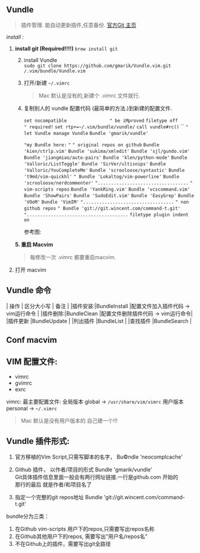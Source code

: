 
## Vundle
> 插件管理. 能自动更新插件,任意备份.   [官方Git 主页][1]

*install :*  

1. **install git (Required!!!!)**
	`brew install git`

	2. install Vundle  
		`sudo git clone https://github.com/gmarik/Vundle.vim.git /.vim/bundle/Vundle.vim`

	3. 打开/新建 `~/.vimrc`
		> Mac 默认是没有的,新建个 .vimrc 文件就行. 

	4. 复制别人的 vundle 配置代码 (最简单的方法.)到新建的配置文件.



		`set nocompatible                " be iMproved`
		`filetype off                    " required!`
		`set rtp+=~/.vim/bundle/vundle/`
		`call vundle#rc()`
		\`\`
		`" let Vundle manage Vundle`
		`Bundle 'gmarik/vundle'`

		`"my Bundle here:`
		`"`
		`" original repos on github`
		`Bundle 'kien/ctrlp.vim'`
		`Bundle 'sukima/xmledit'`
		`Bundle 'sjl/gundo.vim'`
		`Bundle 'jiangmiao/auto-pairs'`
		`Bundle 'klen/python-mode'`
		`Bundle 'Valloric/ListToggle'`
		`Bundle 'SirVer/ultisnips'`
		`Bundle 'Valloric/YouCompleteMe'`
		`Bundle 'scrooloose/syntastic'`
		`Bundle 't9md/vim-quickhl'`
		`" Bundle 'Lokaltog/vim-powerline'`
		`Bundle 'scrooloose/nerdcommenter'`
		`"..................................`
		`" vim-scripts repos`
		`Bundle 'YankRing.vim'`
		`Bundle 'vcscommand.vim'`
		`Bundle 'ShowPairs'`
		`Bundle 'SudoEdit.vim'`
		`Bundle 'EasyGrep'`
		`Bundle 'VOoM'`
		`Bundle 'VimIM'`
		`"..................................`
		`" non github repos`
		`" Bundle 'git://git.wincent.com/command-t.git'`
		`"......................................`
		`filetype plugin indent on`


		参考图:  ![]()



	**5. 重启 Macvim**
	> 每修改一次 .vimrc 都要重启macvim.


6. 打开 macvim





## Vundle 命令
|  操作   |  区分大小写  |  备注   |
|插件安装:|BundleInstall |配置文件加入插件代码 → vim运行命令 |
|插件删除:|BundleClean   |配置文件删除插件代码  → vim运行命令|
|插件更新 |BundleUpdate  |
|列出插件 |BundleList    |
|查找插件 |BundleSearch  |




## Conf macvim





## VIM 配置文件:
- vimrc 
- gvimrc
- exrc


vimrc: 最主要配置文件:
全局版本 global   → `/usr/share/vim/vimrc`
用户版本 personal → `~/.vimrc`
> Mac 默认是没有用户版本的.自己建一个!!!







## Vundle 插件形式:

 1. 官方移植的Vim Script,只需写脚本的名字，      Bu©ndle 'neocomplcache'
 2. Github 插件， 以作者/项目的形式    Bundle 'gmarik/vundle'  
	Git具体插件信息里面一般会有两行网址链接.一行是github.com 开始的  
	那行的最后 就是作者/和项目名了

 3. 指定一个完整的git repos地址        Bundle 'git://git.wincent.com/command-t.git'




bundle分为三类：

1.  在Github vim-scripts 用户下的repos,只需要写出repos名称
2.  在Github其他用户下的repos, 需要写出”用户名/repos名”
3.  不在Github上的插件，需要写出git全路径



[1]:	%20%20%20https://github.com/gmarik/Vundle.vim

